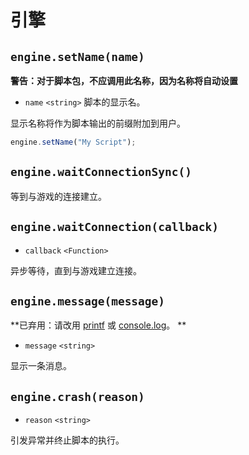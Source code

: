 # 引擎

## `engine.setName(name)`
**警告：对于脚本包，不应调用此名称，因为名称将自动设置**

* `name` `<string>` 脚本的显示名。

显示名称将作为脚本输出的前缀附加到用户。
```javascript
engine.setName("My Script");
```
## `engine.waitConnectionSync()`
等到与游戏的连接建立。
## `engine.waitConnection(callback)`
* `callback` `<Function>`

异步等待，直到与游戏建立连接。

## `engine.message(message)`
**已弃用：请改用 [printf](global_functions.md#printfformat-args) 或 [console.log](控制台.md#console.log)。 **

* `message` `<string>`

显示一条消息。

## `engine.crash(reason)`
* `reason` `<string>`

引发异常并终止脚本的执行。

